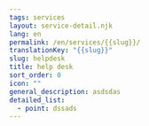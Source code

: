```yaml
---
tags: services
layout: service-detail.njk
lang: en
permalink: /en/services/{{slug}}/
translationKey: "{{slug}}"
slug: helpdesk
title: help desk
sort_order: 0
icon: ""
general_description: asdsdas
detailed_list:
  - point: dssads
---
```


